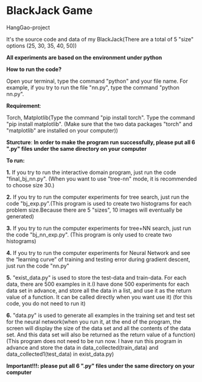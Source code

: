 # BlackJack Game
HangGao-project

It's the source code and data of my BlackJack(There are a total of 5 "size" options (25, 30, 35, 40, 50))

__All experiments are based on the environment under python__

__How to run the code?__

Open your terminal, type the command "python" and your file name. For example, if you try to run the file "nn.py", type the command "python nn.py".

__Requirement__:

Torch, Matplotlib(Type the command "pip install torch". Type the command "pip install matplotlib". (Make sure that the two data packages "torch" and "matplotlib" are installed on your computer))

__Sturcture__:
__In order to make the program run successfully, please put all 6 ".py" files under the same directory on your computer__



__To run:__

__1.__ If you try to run the interactive domain program, just run the code "final_bj_nn.py". (When you want to use "tree-nn" mode, it is recommended to choose size 30.)

__2.__ If you try to run the computer experiments for tree search, just run the code "bj_exp.py".(This program is used to create two histograms for each problem size.Because there are 5 "sizes", 10 images will eventually be generated)

__3.__ If you try to run the computer experiments for tree+NN search, just run the code "bj_nn_exp.py". (This program is only used to create two histograms)

__4.__ If you try to run the computer experiments for Neural Network and see the “learning curve” of training and testing error during gradient descent, just run the code "nn.py"

__5.__ "exist_data.py" is used to store the test-data and train-data. For each data, there are 500 examples in it.(I have done 500 experiments for each data set in advance, and store all the data in a list, and use it as the return value of a function. It can be called directly when you want use it) (for this code, you do not need to run it)

__6.__ "data.py" is used to generate all examples in the training set and test set for the neural network(when you run it, at the end of the program, the screen will display the size of the data set and all the contents of the data set. And this data set will also be returned as the return value of a function) (This program does not need to be run now. I have run this program in advance and store the data in data_collected(train_data) and data_collected1(test_data) in exist_data.py)

__Important!!!: please put all 6 ".py" files under the same directory on your computer__




